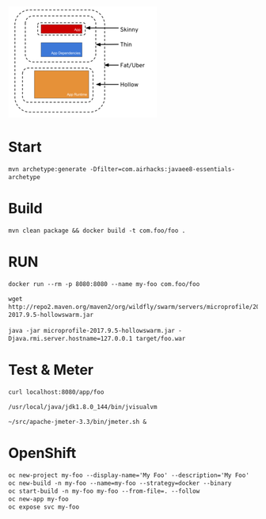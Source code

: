 
![alt text](https://github.com/eformat/microprofile-holloswarm-example/blob/master/image/The-Skinny-on-Fat-Thin-Hollow-and-Uber-300x225.png "holloswarm skinny")

# Start
```
mvn archetype:generate -Dfilter=com.airhacks:javaee8-essentials-archetype
```

# Build
```
mvn clean package && docker build -t com.foo/foo .
```

# RUN
```
docker run --rm -p 8080:8080 --name my-foo com.foo/foo
```

```
wget http://repo2.maven.org/maven2/org/wildfly/swarm/servers/microprofile/2017.9.5/microprofile-2017.9.5-hollowswarm.jar

java -jar microprofile-2017.9.5-hollowswarm.jar -Djava.rmi.server.hostname=127.0.0.1 target/foo.war
```

# Test & Meter
```
curl localhost:8080/app/foo
```

```
/usr/local/java/jdk1.8.0_144/bin/jvisualvm
```

```
~/src/apache-jmeter-3.3/bin/jmeter.sh &
```

# OpenShift
```
oc new-project my-foo --display-name='My Foo' --description='My Foo'
oc new-build -n my-foo --name=my-foo --strategy=docker --binary
oc start-build -n my-foo my-foo --from-file=. --follow
oc new-app my-foo
oc expose svc my-foo
```
